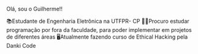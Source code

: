 Olá, sou o Guilherme!! 

📚Estudante de Engenharia Eletrônica na UTFPR- CP
👨‍🎓Procuro estudar programação por fora da faculdade, para poder implementar em projetos de diferentes áreas
🖥️Atualmente fazendo curso de Ethical Hacking pela Danki Code
